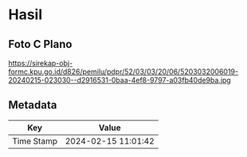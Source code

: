 # Hasil

## Foto C Plano

https://sirekap-obj-formc.kpu.go.id/d826/pemilu/pdpr/52/03/03/20/06/5203032006019-20240215-023030--d2916531-0baa-4ef8-9797-a03fb40de9ba.jpg


## Metadata

| Key        | Value               |
| ---------- | ------------------- |
| Time Stamp | 2024-02-15 11:01:42 |



